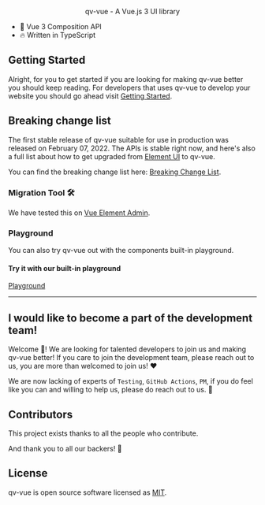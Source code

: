 <p align="center">qv-vue - A Vue.js 3 UI library</p>

- 💪 Vue 3 Composition API
- 🔥 Written in TypeScript

## Getting Started

Alright, for you to get started if you are looking for making qv-vue better you should keep reading.
For developers that uses qv-vue to develop your website you should go ahead visit [Getting Started](https://qv-vue.org/).

## Breaking change list

The first stable release of qv-vue suitable for use in production was released on February 07, 2022. The APIs is stable right now, and here's also a full list about how to get upgraded from [Element UI](https://element.eleme.io) to qv-vue.

You can find the breaking change list here: [Breaking Change List](https://github.com/qv-vue/qv-vue/discussions/5658).

### Migration Tool :hammer_and_wrench:

We have tested this on [Vue Element Admin](https://github.com/virtual1680/q-admin).

### Playground

You can also try qv-vue out with the components built-in playground.

#### Try it with our built-in playground

[Playground](https://qv-vue.run/)

---

## I would like to become a part of the development team!

Welcome :star_struck:! We are looking for talented developers to join us and making qv-vue better! If you care to join the development team, please
reach out to us, you are more than welcomed to join us! :heart:

We are now lacking of experts of `Testing`, `GitHub Actions`, `PM`, if you do feel like you can and willing to help us, please do reach out to us. :pray:

## Contributors

This project exists thanks to all the people who contribute.

And thank you to all our backers! 🙏

## License

qv-vue is open source software licensed as
[MIT](https://github.com/virtual1680/qv-vue/blob/master/LICENSE).
